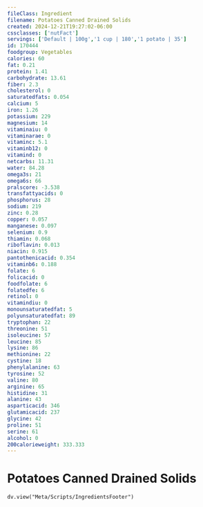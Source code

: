 ```yaml
---
fileClass: Ingredient
filename: Potatoes Canned Drained Solids
created: 2024-12-21T19:27:02-06:00
cssclasses: ['nutFact']
servings: ['Default | 100g','1 cup | 180','1 potato | 35']
id: 170444
foodgroup: Vegetables
calories: 60
fat: 0.21
protein: 1.41
carbohydrate: 13.61
fiber: 2.3
cholesterol: 0
saturatedfats: 0.054
calcium: 5
iron: 1.26
potassium: 229
magnesium: 14
vitaminaiu: 0
vitaminarae: 0
vitaminc: 5.1
vitaminb12: 0
vitamind: 0
netcarbs: 11.31
water: 84.28
omega3s: 21
omega6s: 66
pralscore: -3.538
transfattyacids: 0
phosphorus: 28
sodium: 219
zinc: 0.28
copper: 0.057
manganese: 0.097
selenium: 0.9
thiamin: 0.068
riboflavin: 0.013
niacin: 0.915
pantothenicacid: 0.354
vitaminb6: 0.188
folate: 6
folicacid: 0
foodfolate: 6
folatedfe: 6
retinol: 0
vitamindiu: 0
monounsaturatedfat: 5
polyunsaturatedfat: 89
tryptophan: 22
threonine: 51
isoleucine: 57
leucine: 85
lysine: 86
methionine: 22
cystine: 18
phenylalanine: 63
tyrosine: 52
valine: 80
arginine: 65
histidine: 31
alanine: 43
asparticacid: 346
glutamicacid: 237
glycine: 42
proline: 51
serine: 61
alcohol: 0
200calorieweight: 333.333
---
```


# Potatoes Canned Drained Solids

```dataviewjs
dv.view("Meta/Scripts/IngredientsFooter")
```